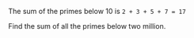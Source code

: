 The sum of the primes below 10 is `2 + 3 + 5 + 7 = 17`

Find the sum of all the primes below two million.
